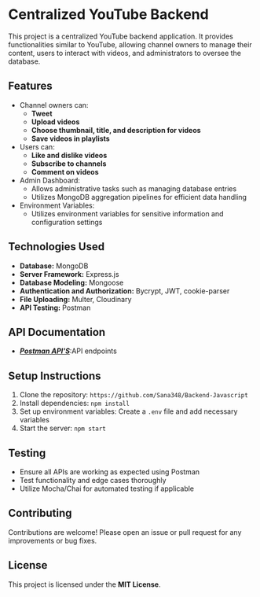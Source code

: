 # Centralized YouTube Backend

This project is a centralized YouTube backend application. It provides functionalities similar to YouTube, allowing channel owners to manage their content, users to interact with videos, and administrators to oversee the database.

## Features

- Channel owners can:
  - **Tweet**
  - **Upload videos**
  - **Choose thumbnail, title, and description for videos**
  - **Save videos in playlists**
- Users can:
  - **Like and dislike videos**
  - **Subscribe to channels**
  - **Comment on videos**
- Admin Dashboard:
  - Allows administrative tasks such as managing database entries
  - Utilizes MongoDB aggregation pipelines for efficient data handling
- Environment Variables:
  - Utilizes environment variables for sensitive information and configuration settings

## Technologies Used

- **Database:** MongoDB
- **Server Framework:** Express.js
- **Database Modeling:** Mongoose
- **Authentication and Authorization:** Bycrypt, JWT, cookie-parser
- **File Uploading:** Multer, Cloudinary
- **API Testing:** Postman

## API Documentation

- ***[Postman API'S]([link-to-postman-api-docs](https://red-astronaut-474428.postman.co/workspace/New-Team-Workspace~bfbc0679-6577-4ca9-b4ae-d7f2ecf31a12/collection/32758929-bcf644d0-658a-4883-a271-64f7e4f15456?action=share&creator=27400704))***:API endpoints


## Setup Instructions

1. Clone the repository: `https://github.com/Sana348/Backend-Javascript`
2. Install dependencies: `npm install`
3. Set up environment variables: Create a `.env` file and add necessary variables
4. Start the server: `npm start`

## Testing

- Ensure all APIs are working as expected using Postman
- Test functionality and edge cases thoroughly
- Utilize Mocha/Chai for automated testing if applicable

## Contributing

Contributions are welcome! Please open an issue or pull request for any improvements or bug fixes.

## License

This project is licensed under the **MIT License**.


